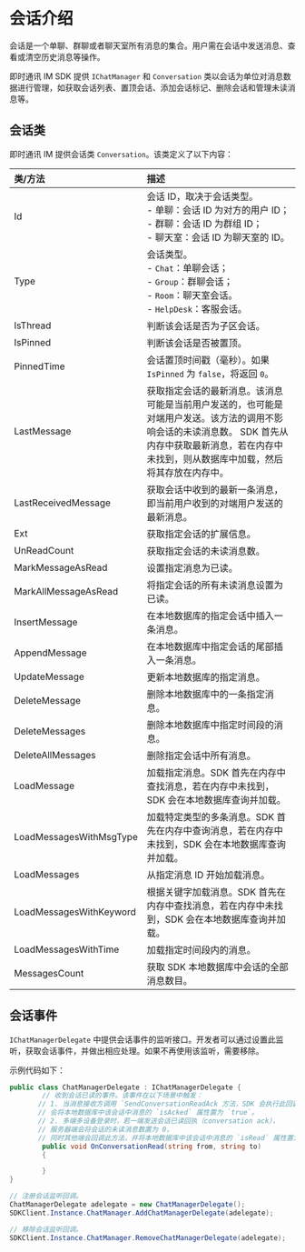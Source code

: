 # 会话介绍

<Toc />

会话是一个单聊、群聊或者聊天室所有消息的集合。用户需在会话中发送消息、查看或清空历史消息等操作。

即时通讯 IM SDK 提供 `IChatManager` 和 `Conversation` 类以会话为单位对消息数据进行管理，如获取会话列表、置顶会话、添加会话标记、删除会话和管理未读消息等。

## 会话类

即时通讯 IM 提供会话类 `Conversation`。该类定义了以下内容：

| 类/方法  | 描述         |
| :--------- | :------- | 
| Id   | 会话 ID，取决于会话类型。<br/> - 单聊：会话 ID 为对方的用户 ID；<br/> - 群聊：会话 ID 为群组 ID；<br/> - 聊天室：会话 ID 为聊天室的 ID。  |
| Type    | 会话类型。<br/> - `Chat`：单聊会话；<br/> - `Group`：群聊会话；<br/> - `Room`：聊天室会话。 <br/> - `HelpDesk`：客服会话。         |
| IsThread   | 判断该会话是否为子区会话。         |
| IsPinned | 判断该会话是否被置顶。         |
| PinnedTime   | 会话置顶时间戳（毫秒）。如果 `IsPinned` 为 `false`，将返回 `0`。         |
| LastMessage  | 获取指定会话的最新消息。该消息可能是当前用户发送的，也可能是对端用户发送。该方法的调用不影响会话的未读消息数。 SDK 首先从内存中获取最新消息，若在内存中未找到，则从数据库中加载，然后将其存放在内存中。 |
| LastReceivedMessage   | 获取会话中收到的最新一条消息，即当前用户收到的对端用户发送的最新消息。  |
| Ext       | 获取指定会话的扩展信息。         |
| UnReadCount       | 获取指定会话的未读消息数。         |
| MarkMessageAsRead  | 设置指定消息为已读。         |
| MarkAllMessageAsRead  | 将指定会话的所有未读消息设置为已读。        |
| InsertMessage        | 在本地数据库的指定会话中插入一条消息。         |
| AppendMessage        | 在本地数据库中指定会话的尾部插入一条消息。         |
| UpdateMessage        | 更新本地数据库的指定消息。         |
| DeleteMessage        | 删除本地数据库中的一条指定消息。         |
| DeleteMessages       | 删除本地数据库中指定时间段的消息。         |
| DeleteAllMessages    | 删除指定会话中所有消息。         |
| LoadMessage          | 加载指定消息。SDK 首先在内存中查找消息，若在内存中未找到，SDK 会在本地数据库查询并加载。         |
| LoadMessagesWithMsgType        | 加载特定类型的多条消息。SDK 首先在内存中查询消息，若在内存中未找到，SDK 会在本地数据库查询并加载。         |
| LoadMessages         |  从指定消息 ID 开始加载消息。        |
| LoadMessagesWithKeyword        | 根据关键字加载消息。SDK 首先在内存中查找消息，若在内存中未找到，SDK 会在本地数据库查询并加载。         |
| LoadMessagesWithTime        | 加载指定时间段内的消息。         |
| MessagesCount       | 获取 SDK 本地数据库中会话的全部消息数目。         |


## 会话事件

`IChatManagerDelegate` 中提供会话事件的监听接口。开发者可以通过设置此监听，获取会话事件，并做出相应处理。如果不再使用该监听，需要移除。

示例代码如下：

```csharp
public class ChatManagerDelegate : IChatManagerDelegate {
        // 收到会话已读的事件。该事件在以下场景中触发：
       // 1. 当消息接收方调用 `SendConversationReadAck 方法，SDK 会执行此回调，
       // 会将本地数据库中该会话中消息的 `isAcked` 属性置为 `true`。
       // 2. 多端多设备登录时，若一端发送会话已读回执（conversation ack），
       // 服务器端会将会话的未读消息数置为 0，
       // 同时其他端会回调此方法，并将本地数据库中该会话中消息的 `isRead` 属性置为 `true`。
        public void OnConversationRead(string from, string to)
        {

        }
}

// 注册会话监听回调。
ChatManagerDelegate adelegate = new ChatManagerDelegate();
SDKClient.Instance.ChatManager.AddChatManagerDelegate(adelegate);

// 移除会话监听回调。
SDKClient.Instance.ChatManager.RemoveChatManagerDelegate(adelegate);

```







